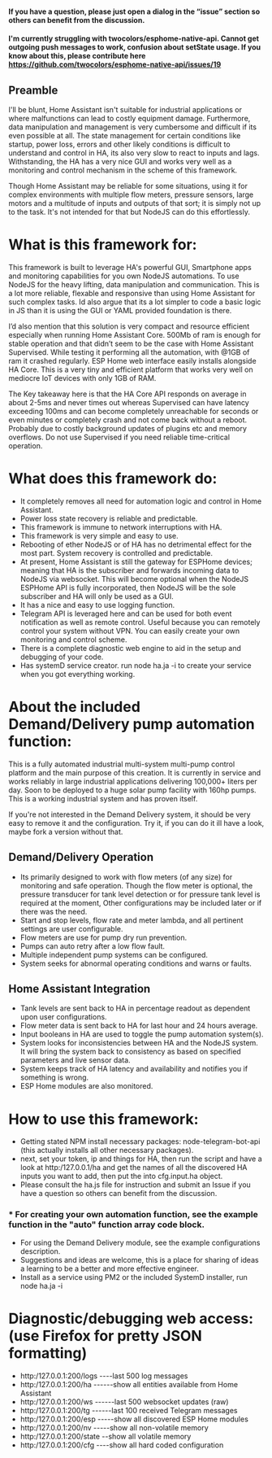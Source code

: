 #### If you have a question, please just open a dialog in the “issue” section so others can benefit from the discussion. 

#### I'm currently struggling with twocolors/esphome-native-api. Cannot get outgoing push messages to work, confusion about setState usage. If you know about this, please contribute here https://github.com/twocolors/esphome-native-api/issues/19 

## Preamble 

I'll be blunt, Home Assistant isn't suitable for industrial applications or where malfunctions can lead to costly equipment damage. Furthermore, data manipulation and management is very cumbersome and difficult if its even possible at all. The state management for certain conditions like startup, power loss, errors and other likely conditions is difficult to understand and control in HA, its also very slow to react to inputs and lags. Withstanding, the HA has a very nice GUI and works very well as a monitoring and control mechanism in the scheme of this framework. 

Though Home Assistant may be reliable for some situations, using it for complex environments with multiple flow meters, pressure sensors, large motors and a multitude of inputs and outputs of that sort; it is simply not up to the task. It's not intended for that but NodeJS can do this effortlessly. 

# What is this framework for:

This framework is built to leverage HA's powerful GUI, Smartphone apps and monitoring capabilities for you own NodeJS automations. To use NodeJS for the heavy lifting, data manipulation and communication. This is a lot more reliable, flexable and responsive than using Home Assistant for such complex tasks. Id also argue that its a lot simpler to code a basic logic in JS than it is using the GUI or YAML provided foundation is there.  

I’d also mention that this solution is very compact and resource efficient especially when running Home Assistant Core. 500Mb of ram is enough for stable operation and that didn’t seem to be the case with Home Assistant Supervised. While testing it performing all the automation, with @1GB of ram it crashed regularly. ESP Home web interface easily installs alongside HA Core. This is a very tiny and efficient platform that works very well on mediocre IoT devices with only 1GB of RAM.

The Key takeaway here is that the HA Core API responds on average in about 2-5ms and never times out whereas Supervised can have latency exceeding 100ms and can become completely unreachable for seconds or even minutes or completely crash and not come back without a reboot. Probably due to costly background updates of plugins etc and memory overflows. Do not use Supervised if you need reliable time-critical operation. 


# What does this framework do:

* It completely removes all need for automation logic and control in Home Assistant.
* Power loss state recovery is reliable and predictable.
* This framework is immune to network interruptions with HA.
* This framework is very simple and easy to use.
* Rebooting of ether NodeJS or of HA has no detrimental effect for the most part. System recovery is controlled and predictable. 
* At present, Home Assistant is still the gateway for ESPHome devices; meaning that HA is the subscriber and forwards incoming data to NodeJS via websocket. This will become optional when the NodeJS ESPHome API is fully incorporated, then NodeJS will be the sole subscriber and HA will only be used as a GUI.
* It has a nice and easy to use logging function.
* Telegram API is leveraged here and can be used for both event notification as well as remote control. Useful because you can remotely control your system without VPN. You can easily create your own monitoring and control scheme.
* There is a complete diagnostic web engine to aid in the setup and debugging of your code.
* Has systemD service creator.  run   node ha.ja -i   to create your service when you got everything working.

# About the included Demand/Delivery pump automation function:

This is a fully automated industrial multi-system multi-pump control platform and the main purpose of this creation. It is currently in service and works reliably in large industrial applications delivering 100,000+ liters per day. Soon to be deployed to a huge solar pump facility with 160hp pumps. This is a working industrial system and has proven itself. 

If you're not interested in the Demand Delivery system, it should be very easy to remove it and the configuration. Try it, if you can do it ill have a look, maybe fork a version without that. 


## Demand/Delivery Operation
* Its primarily designed to work with flow meters (of any size) for monitoring and safe operation. Though the flow meter is optional, the pressure transducer for tank level detection or for pressure tank level is required at the moment, Other configurations may be included later or if there was the need.
* Start and stop levels, flow rate and meter lambda, and all pertinent settings are user configurable.
* Flow meters are use for pump dry run prevention.
* Pumps can auto retry after a low flow fault.
* Multiple independent pump systems can be configured.
* System seeks for abnormal operating conditions and warns or faults.


## Home Assistant Integration
* Tank levels are sent back to HA in percentage readout as dependent upon user configurations.
* Flow meter data is sent back to HA for last hour and 24 hours average.
* Input booleans in HA are used to toggle the pump automation system(s).
* System looks for inconsistencies between HA and the NodeJS system. It will bring the system back to consistency as based on specified parameters and live sensor data.
* System keeps track of HA latency and availability and notifies you if something is wrong.
* ESP Home modules are also monitored.

# How to use this framework:

* Getting stated NPM install necessary packages: node-telegram-bot-api (this actually installs all other necessary packages).
* next, set your token, ip and things for HA, then run the script and have a look at  http:/127.0.0.1/ha  and get the names of all the discovered HA inputs you want to add, then put the into  cfg.input.ha  object.
* Please consult the ha.js file for instruction and submit an Issue if you have a question so others can benefit from the discussion.
### * For creating your own automation function, see the example function in the "auto" function array code block.
* For using the Demand Delivery module, see the example configurations description.
* Suggestions and ideas are welcome, this is a place for sharing of ideas a learning to be a better and more effective engineer.
* Install as a service using PM2 or the included SystemD installer, run   node ha.ja -i

# Diagnostic/debugging web access: (use Firefox for pretty JSON formatting)

* http:/127.0.0.1:200/logs         ----last 500 log messages
* http:/127.0.0.1:200/ha           ------show all entities available from Home Assistant
* http:/127.0.0.1:200/ws           ------last 500 websocket updates (raw)
* http:/127.0.0.1:200/tg           ------last 100 received Telegram messages 
* http:/127.0.0.1:200/esp          -----show all discovered ESP Home modules
* http:/127.0.0.1:200/nv           -----show all non-volatile memory
* http:/127.0.0.1:200/state        --show all volatile memory
* http:/127.0.0.1:200/cfg          ----show all hard coded configuration
